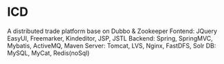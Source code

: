 # ICD
A distributed trade platform base on Dubbo & Zookeeper
Fontend: JQuery EasyUI, Freemarker, Kindeditor, JSP, JSTL
Backend: Spring, SpringMVC, Mybatis, ActiveMQ, Maven
Server: Tomcat, LVS, Nginx, FastDFS, Solr
DB: MySQL, MyCat, Redis(noSql)
